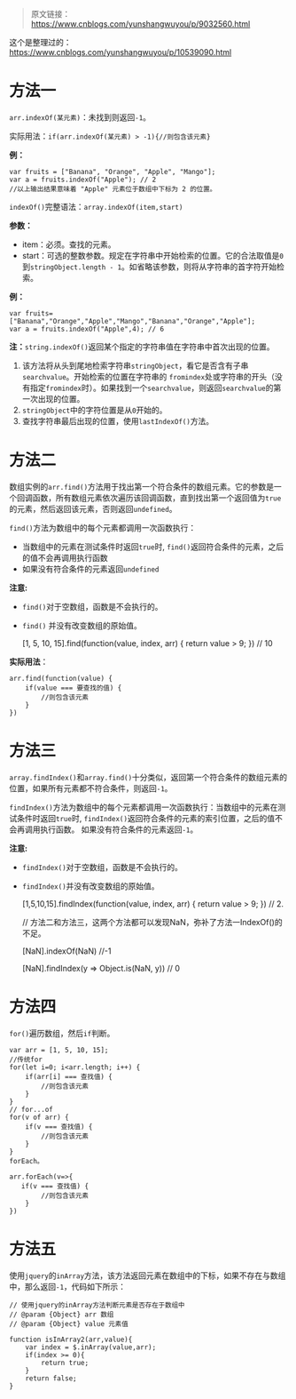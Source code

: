 > 原文链接：<https://www.cnblogs.com/yunshangwuyou/p/9032560.html>

这个是整理过的：<https://www.cnblogs.com/yunshangwuyou/p/10539090.html>

# 方法一
`arr.indexOf(某元素)`：未找到则返回`-1`。

实际用法：`if(arr.indexOf(某元素) > -1){//则包含该元素}`

**例：**

	var fruits = ["Banana", "Orange", "Apple", "Mango"];
	var a = fruits.indexOf("Apple"); // 2
	//以上输出结果意味着 "Apple" 元素位于数组中下标为 2 的位置。

`indexOf()`完整语法：`array.indexOf(item,start)`

**参数：**

- item：必须。查找的元素。
- start：可选的整数参数。规定在字符串中开始检索的位置。它的合法取值是`0`到`stringObject.length - 1`。如省略该参数，则将从字符串的首字符开始检索。

**例：**

	var fruits=["Banana","Orange","Apple","Mango","Banana","Orange","Apple"];
	var a = fruits.indexOf("Apple",4); // 6

**注：**`string.indexOf()`返回某个指定的字符串值在字符串中首次出现的位置。

1. 该方法将从头到尾地检索字符串`stringObject`，看它是否含有子串`searchvalue`。开始检索的位置在字符串的 `fromindex`处或字符串的开头（没有指定`fromindex`时）。如果找到一个`searchvalue`，则返回`searchvalue`的第一次出现的位置。
2. `stringObject`中的字符位置是从`0`开始的。
3. 查找字符串最后出现的位置，使用`lastIndexOf()`方法。

# 方法二
数组实例的`arr.find()`方法用于找出第一个符合条件的数组元素。它的参数是一个回调函数，所有数组元素依次遍历该回调函数，直到找出第一个返回值为`true`的元素，然后返回该元素，否则返回`undefined`。 

`find()`方法为数组中的每个元素都调用一次函数执行：

- 当数组中的元素在测试条件时返回`true`时, `find()`返回符合条件的元素，之后的值不会再调用执行函数
- 如果没有符合条件的元素返回`undefined`

**注意:** 

- `find()`对于空数组，函数是不会执行的。 
- `find()` 并没有改变数组的原始值。


	[1, 5, 10, 15].find(function(value, index, arr) {
	    return value > 9;
	}) // 10

**实际用法**：

	arr.find(function(value) {
	    if(value === 要查找的值) {  
	        //则包含该元素
	    }
	})

# 方法三
`array.findIndex()`和`array.find()`十分类似，返回第一个符合条件的数组元素的位置，如果所有元素都不符合条件，则返回`-1`。 

`findIndex()`方法为数组中的每个元素都调用一次函数执行：当数组中的元素在测试条件时返回`true`时, `findIndex()`返回符合条件的元素的索引位置，之后的值不会再调用执行函数。 如果没有符合条件的元素返回`-1`。

**注意:** 

- `findIndex()`对于空数组，函数是不会执行的。 
- `findIndex()`并没有改变数组的原始值。

	[1,5,10,15].findIndex(function(value, index, arr) {
	    return value > 9;
	}) // 2.  
	 
	// 方法二和方法三，这两个方法都可以发现NaN，弥补了方法一IndexOf()的不足。
	 
	[NaN].indexOf(NaN) 
	//-1
	 
	[NaN].findIndex(y => Object.is(NaN, y))
	// 0

# 方法四
`for()`遍历数组，然后`if`判断。

	var arr = [1, 5, 10, 15];
	//传统for
	for(let i=0; i<arr.length; i++) {
	    if(arr[i] === 查找值) {
	        //则包含该元素
	    }
	}
	// for...of
	for(v of arr) {
	    if(v === 查找值) {
	        //则包含该元素
	    }
	}
	forEach。
	
	arr.forEach(v=>{
	   if(v === 查找值) {
	        //则包含该元素
	    }
	})

# 方法五
使用`jquery`的`inArray`方法，该方法返回元素在数组中的下标，如果不存在与数组中，那么返回`-1`，代码如下所示：

	// 使用jquery的inArray方法判断元素是否存在于数组中
	// @param {Object} arr 数组
	// @param {Object} value 元素值
	 
	function isInArray2(arr,value){
	    var index = $.inArray(value,arr);
	    if(index >= 0){
	        return true;
	    }
	    return false;
	}
